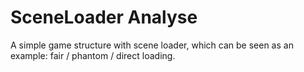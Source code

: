 # SceneLoader Analyse
A simple game structure with scene loader, which can be seen as an example: fair / phantom / direct loading.
